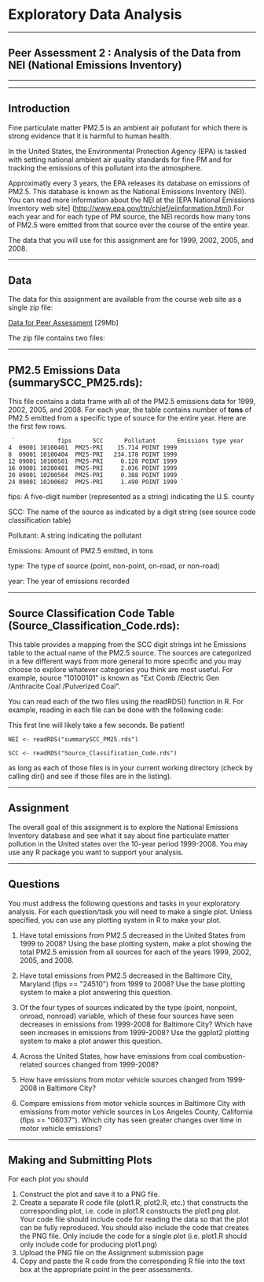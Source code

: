 ﻿#  Exploratory Data Analysis
   -------------------------- ------------------
##  Peer Assessment 2 : Analysis of the Data from NEI (National Emissions Inventory)
----------------------------------------------------------------------------------

--------------
Introduction
--------------

Fine particulate matter PM2.5 is an ambient air pollutant for which there is strong evidence that it is harmful to human health.	  
 
In the United States, the Environmental Protection Agency (EPA) is tasked with setting national ambient air quality standards for fine PM and for tracking the emissions of this pollutant into the atmosphere.
 
Approximatly every 3 years, the EPA releases its database on emissions of PM2.5. This database is known as the National Emissions Inventory (NEI). You can read more information about the NEI at the [EPA National Emissions Inventory web site] (http://www.epa.gov/ttn/chief/eiinformation.html).For each year and for each type of PM source, the NEI records how many tons of PM2.5 were emitted from that source over the course of the entire year.

 The data that you will use for this assignment are for 1999, 2002, 2005, and 2008.

-------
Data
-------
The data for this assignment are available from the course web site as a single zip file:

[Data for Peer Assessment](https://d396qusza40orc.cloudfront.net/exdata%2Fdata%2FNEI_data.zip) [29Mb]

The zip file contains two files:

------------------------------------------------
PM2.5 Emissions Data (summarySCC_PM25.rds):
-------------------------------------------------
 This file contains a data frame with all of the PM2.5 emissions data for 1999, 2002, 2005, and 2008. For each year, the table contains number of **tons** of PM2.5 emitted from a specific type of source for the entire year. Here are the first few rows.

     `            fips      SCC      Pollutant      Emissions type year
 	4  09001 10100401  PM25-PRI    15.714 POINT 1999
 	8  09001 10100404  PM25-PRI   234.178 POINT 1999
 	12 09001 10100501  PM25-PRI     0.128 POINT 1999
	16 09001 10200401  PM25-PRI     2.036 POINT 1999
 	20 09001 10200504  PM25-PRI     0.388 POINT 1999
 	24 09001 10200602  PM25-PRI     1.490 POINT 1999 `

fips: A five-digit number (represented as a string) indicating the U.S. county  
  
SCC: The name of the source as indicated by a digit string (see source code classification table)  
  
Pollutant: A string indicating the pollutant    

Emissions: Amount of PM2.5 emitted, in tons    

type: The type of source (point, non-point, on-road, or non-road)   
 
year: The year of emissions recorded  

------------------------------------------------------------------
Source Classification Code Table (Source_Classification_Code.rds):
------------------------------------------------------------------

 This table provides a mapping from the SCC digit strings int he Emissions table to the actual name of the PM2.5 source. The sources are categorized in a few different ways from more general to more specific and you may choose to explore whatever categories you think are most useful.
 For example, source "10100101" is known as "Ext Comb /Electric Gen /Anthracite Coal /Pulverized Coal".

You can read each of the two files using the readRDS() function in R. For example, reading in each file can be done with the following code:

 This first line will likely take a few seconds. Be patient!

`NEI <- readRDS("summarySCC_PM25.rds")`

`SCC <- readRDS("Source_Classification_Code.rds")`

as long as each of those files is in your current working directory (check by calling dir() and see if those files are in the listing).

------------
Assignment
-----------

The overall goal of this assignment is to explore the National Emissions Inventory database and see what it say about fine particulate matter pollution in the United states over the 10-year period 1999-2008. You may use any R package you want to support your analysis.

------------
Questions
------------

You must address the following questions and tasks in your exploratory analysis.
For each question/task you will need to make a single plot. Unless specified, you can use any plotting system in R to make your plot.

 1. Have total emissions from PM2.5 decreased in the United States from 1999 to 2008? Using the base plotting system, make a plot showing the total PM2.5 emission from all sources for each of the years 1999, 2002, 2005, and 2008.

 2. Have total emissions from PM2.5 decreased in the Baltimore City, Maryland (fips == "24510") from 1999 to 2008? Use the base plotting system to make a plot answering this question.

 3. Of the four types of sources indicated by the type (point, nonpoint, onroad, nonroad) variable, which of these four sources have seen decreases in emissions from 1999-2008 for Baltimore City? Which have seen increases in emissions from 1999-2008? Use the ggplot2 plotting system to make a plot answer this question.

 4. Across the United States, how have emissions from coal combustion-related sources changed from 1999-2008?

 5. How have emissions from motor vehicle sources changed from 1999-2008 in Baltimore City?

 6. Compare emissions from motor vehicle sources in Baltimore City with emissions from motor vehicle sources in Los Angeles County, California (fips == "06037"). Which city has seen greater changes over time in motor vehicle emissions?

-----------------------------
Making and Submitting Plots
-----------------------------
For each plot you should

 1. Construct the plot and save it to a PNG file.
 2. Create a separate R code file (plot1.R, plot2.R, etc.) that constructs the corresponding plot, i.e. code in plot1.R constructs the plot1.png plot. Your code file should include code for reading the data so that the plot can be fully reproduced. You should also include the code that creates the PNG file. Only include the code for a single plot (i.e. plot1.R should only include code for producing plot1.png)
 3. Upload the PNG file on the Assignment submission page
 4. Copy and paste the R code from the corresponding R file into the text box at the appropriate point in the peer assessments.